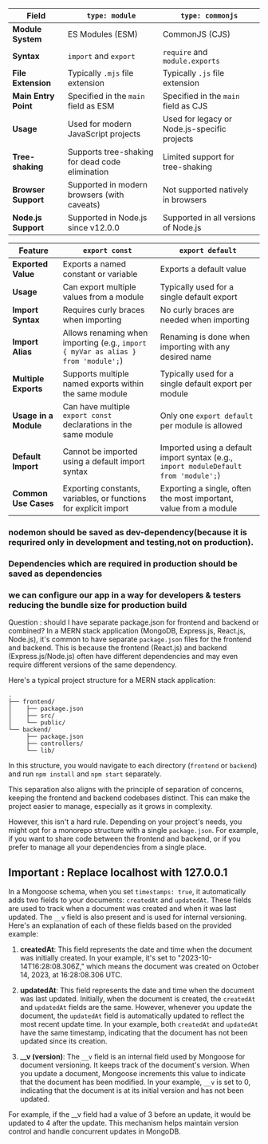 | Field          | `type: module`                                   | `type: commonjs`                                  |
|----------------|--------------------------------------------------|---------------------------------------------------|
| **Module System** | ES Modules (ESM)                                | CommonJS (CJS)                                   |
| **Syntax**         | `import` and `export`                           | `require` and `module.exports`                   |
| **File Extension** | Typically `.mjs` file extension                | Typically `.js` file extension                   |
| **Main Entry Point** | Specified in the `main` field as ESM          | Specified in the `main` field as CJS             |
| **Usage**          | Used for modern JavaScript projects            | Used for legacy or Node.js-specific projects     |
| **Tree-shaking**   | Supports tree-shaking for dead code elimination | Limited support for tree-shaking                |
| **Browser Support** | Supported in modern browsers (with caveats)   | Not supported natively in browsers              |
| **Node.js Support** | Supported in Node.js since v12.0.0             | Supported in all versions of Node.js            |



| Feature              | `export const`                       | `export default`                    |
|----------------------|-------------------------------------|------------------------------------|
| **Exported Value**  | Exports a named constant or variable | Exports a default value            |
| **Usage**            | Can export multiple values from a module | Typically used for a single default export |
| **Import Syntax**    | Requires curly braces when importing | No curly braces are needed when importing |
| **Import Alias**     | Allows renaming when importing (e.g., `import { myVar as alias } from 'module';`) | Renaming is done when importing with any desired name |
| **Multiple Exports** | Supports multiple named exports within the same module | Typically used for a single default export per module |
| **Usage in a Module** | Can have multiple `export const` declarations in the same module | Only one `export default` per module is allowed |
| **Default Import**   | Cannot be imported using a default import syntax | Imported using a default import syntax (e.g., `import moduleDefault from 'module';`) |
| **Common Use Cases**  | Exporting constants, variables, or functions for explicit import | Exporting a single, often the most important, value from a module |


### nodemon should be saved as dev-dependency(because it is requrired only in development and testing,not on production).
### Dependencies which are required in production should be saved as dependencies
### we can configure our app in a way for developers & testers reducing the bundle size for production build

Question : should I have separate package.json for frontend and backend or combined?
In a MERN stack application (MongoDB, Express.js, React.js, Node.js), it's common to have separate `package.json` files for the frontend and backend. This is because the frontend (React.js) and backend (Express.js/Node.js) often have different dependencies and may even require different versions of the same dependency.

Here's a typical project structure for a MERN stack application:

```
.
├── frontend/
│    ├── package.json
│    ├── src/
│    └── public/
└── backend/
     ├── package.json
     ├── controllers/
     └── lib/
```

In this structure, you would navigate to each directory (`frontend` or `backend`) and run `npm install` and `npm start` separately.

This separation also aligns with the principle of separation of concerns, keeping the frontend and backend codebases distinct. This can make the project easier to manage, especially as it grows in complexity.

However, this isn't a hard rule. Depending on your project's needs, you might opt for a monorepo structure with a single `package.json`. For example, if you want to share code between the frontend and backend, or if you prefer to manage all your dependencies from a single place.

## Important : Replace localhost with 127.0.0.1

In a Mongoose schema, when you set `timestamps: true`, it automatically adds two fields to your documents: `createdAt` and `updatedAt`. These fields are used to track when a document was created and when it was last updated. The `__v` field is also present and is used for internal versioning. Here's an explanation of each of these fields based on the provided example:

1. **createdAt**: This field represents the date and time when the document was initially created. In your example, it's set to "2023-10-14T16:28:08.306Z," which means the document was created on October 14, 2023, at 16:28:08.306 UTC.

2. **updatedAt**: This field represents the date and time when the document was last updated. Initially, when the document is created, the `createdAt` and `updatedAt` fields are the same. However, whenever you update the document, the `updatedAt` field is automatically updated to reflect the most recent update time. In your example, both `createdAt` and `updatedAt` have the same timestamp, indicating that the document has not been updated since its creation.

3. **__v (version)**: The `__v` field is an internal field used by Mongoose for document versioning. It keeps track of the document's version. When you update a document, Mongoose increments this value to indicate that the document has been modified. In your example, `__v` is set to 0, indicating that the document is at its initial version and has not been updated.

For example, if the __v field had a value of 3 before an update, it would be updated to 4 after the update. This mechanism helps maintain version control and handle concurrent updates in MongoDB.

